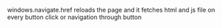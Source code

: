 windows.navigate.href reloads the page and it fetches html and js file on every button click or navigation through button